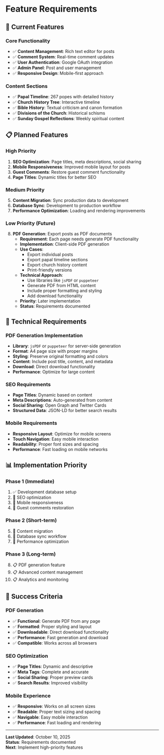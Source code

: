 # Feature Requirements

## 🎯 **Current Features**

### **Core Functionality**
- ✅ **Content Management**: Rich text editor for posts
- ✅ **Comment System**: Real-time comment updates
- ✅ **User Authentication**: Google OAuth integration
- ✅ **Admin Panel**: Post and user management
- ✅ **Responsive Design**: Mobile-first approach

### **Content Sections**
- ✅ **Papal Timeline**: 267 popes with detailed history
- ✅ **Church History Tree**: Interactive timeline
- ✅ **Bible History**: Textual criticism and canon formation
- ✅ **Divisions of the Church**: Historical schisms
- ✅ **Sunday Gospel Reflections**: Weekly spiritual content

## 📋 **Planned Features**

### **High Priority**
1. **SEO Optimization**: Page titles, meta descriptions, social sharing
2. **Mobile Responsiveness**: Improved mobile layout for posts
3. **Guest Comments**: Restore guest comment functionality
4. **Page Titles**: Dynamic titles for better SEO

### **Medium Priority**
5. **Content Migration**: Sync production data to development
6. **Database Sync**: Development to production workflow
7. **Performance Optimization**: Loading and rendering improvements

### **Low Priority (Future)**
8. **PDF Generation**: Export posts as PDF documents
   - **Requirement**: Each page needs generate PDF functionality
   - **Implementation**: Client-side PDF generation
   - **Use Cases**: 
     - Export individual posts
     - Export papal timeline sections
     - Export church history content
     - Print-friendly versions
   - **Technical Approach**:
     - Use libraries like `jsPDF` or `puppeteer`
     - Generate PDF from HTML content
     - Include proper formatting and styling
     - Add download functionality
   - **Priority**: Later implementation
   - **Status**: Requirements documented

## 🔧 **Technical Requirements**

### **PDF Generation Implementation**
- **Library**: `jsPDF` or `puppeteer` for server-side generation
- **Format**: A4 page size with proper margins
- **Styling**: Preserve original formatting and colors
- **Content**: Include post title, content, and metadata
- **Download**: Direct download functionality
- **Performance**: Optimize for large content

### **SEO Requirements**
- **Page Titles**: Dynamic based on content
- **Meta Descriptions**: Auto-generated from content
- **Social Sharing**: Open Graph and Twitter Cards
- **Structured Data**: JSON-LD for better search results

### **Mobile Requirements**
- **Responsive Layout**: Optimize for mobile screens
- **Touch Navigation**: Easy mobile interaction
- **Readability**: Proper font sizes and spacing
- **Performance**: Fast loading on mobile networks

## 📊 **Implementation Priority**

### **Phase 1 (Immediate)**
1. ✅ Development database setup
2. 🔄 SEO optimization
3. 🔄 Mobile responsiveness
4. 🔄 Guest comments restoration

### **Phase 2 (Short-term)**
5. 🔄 Content migration
6. 🔄 Database sync workflow
7. 🔄 Performance optimization

### **Phase 3 (Long-term)**
8. 📋 PDF generation feature
9. 📋 Advanced content management
10. 📋 Analytics and monitoring

## 🎯 **Success Criteria**

### **PDF Generation**
- ✅ **Functional**: Generate PDF from any page
- ✅ **Formatted**: Proper styling and layout
- ✅ **Downloadable**: Direct download functionality
- ✅ **Performance**: Fast generation and download
- ✅ **Compatible**: Works across all browsers

### **SEO Optimization**
- ✅ **Page Titles**: Dynamic and descriptive
- ✅ **Meta Tags**: Complete and accurate
- ✅ **Social Sharing**: Proper preview cards
- ✅ **Search Results**: Improved visibility

### **Mobile Experience**
- ✅ **Responsive**: Works on all screen sizes
- ✅ **Readable**: Proper text sizing and spacing
- ✅ **Navigable**: Easy mobile interaction
- ✅ **Performance**: Fast loading and rendering

---

**Last Updated**: October 10, 2025  
**Status**: Requirements documented  
**Next**: Implement high-priority features
